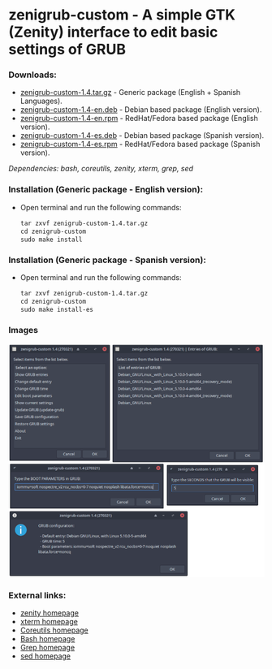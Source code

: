 zenigrub-custom - A simple GTK (Zenity) interface to edit basic settings of GRUB
================================================================================

### Downloads:
  * [zenigrub-custom-1.4.tar.gz](https://github.com/q3aql/zenigrub-custom/releases/download/v1.4/zenigrub-custom-1.4.tar.gz) - Generic package (English + Spanish Languages).
  * [zenigrub-custom-1.4-en.deb](https://github.com/q3aql/zenigrub-custom/releases/download/v1.4/zenigrub-custom-1.4-en.deb) - Debian based package (English version).
  * [zenigrub-custom-1.4-en.rpm](https://github.com/q3aql/zenigrub-custom/releases/download/v1.4/zenigrub-custom-1.4-en.rpm) - RedHat/Fedora based package (English version).
  * [zenigrub-custom-1.4-es.deb](https://github.com/q3aql/zenigrub-custom/releases/download/v1.4/zenigrub-custom-1.4-es.deb) - Debian based package (Spanish version).
  * [zenigrub-custom-1.4-es.rpm](https://github.com/q3aql/zenigrub-custom/releases/download/v1.4/zenigrub-custom-1.4-es.rpm) - RedHat/Fedora based package (Spanish version).
  
_Dependencies: bash, coreutils, zenity, xterm, grep, sed_

### Installation (Generic package - English version):

  * Open terminal and run the following commands:

	```shell
	tar zxvf zenigrub-custom-1.4.tar.gz
	cd zenigrub-custom
	sudo make install
	```

### Installation (Generic package - Spanish version):

  * Open terminal and run the following commands:

	```shell
	tar zxvf zenigrub-custom-1.4.tar.gz
	cd zenigrub-custom
	sudo make install-es
	```

### Images

<img src="https://raw.githubusercontent.com/q3aql/zenigrub-custom/main/img/zenigrub-image.png" width="876" />

### External links:

  * [zenity homepage](https://wiki.gnome.org/Projects/Zenity)
  * [xterm homepage](https://invisible-island.net/xterm/)
  * [Coreutils homepage](https://www.gnu.org/software/coreutils/coreutils.html)
  * [Bash homepage](https://www.gnu.org/software/bash/)
  * [Grep homepage](https://www.gnu.org/software/grep/)
  * [sed homepage](https://www.gnu.org/software/sed/)
